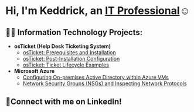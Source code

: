 <h1>Hi, I'm Keddrick, an <a href="https://www.linkedin.com/in/keddrick-varnado">IT Professional</a>☺</h1>

<h2>👨‍💻 Information Technology Projects:</h2>

- <b>osTicket (Help Desk Ticketing System)</b>
  - [osTicket: Prerequisites and Installation](https://github.com/keddrickv/osticket-prereqs)
  - [osTicket: Post-Installation Configuration](https://github.com/keddrickv/post-install-config)
  - [osTicket: Ticket Lifecycle Examples](https://github.com/keddrickv/ticket-lifecycle)
- <b>Microsoft Azure</b>
  - [Configuring On-premises Active Directory within Azure VMs](https://github.com/keddrickv/configure-ad)
  - [Network Security Groups (NSGs) and Inspecting Network Protocols](https://github.com/keddrickv/azure-network-protocols)

<h2>🤳Connect with me on LinkedIn!</h2>

